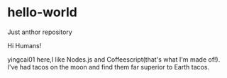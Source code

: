 # hello-world
Just anthor repository

Hi Humans!

yingcai01 here,I like Nodes.js and Coffeescript(that's what I'm made of!).
I've had tacos on the moon and find them far superior to Earth tacos.
